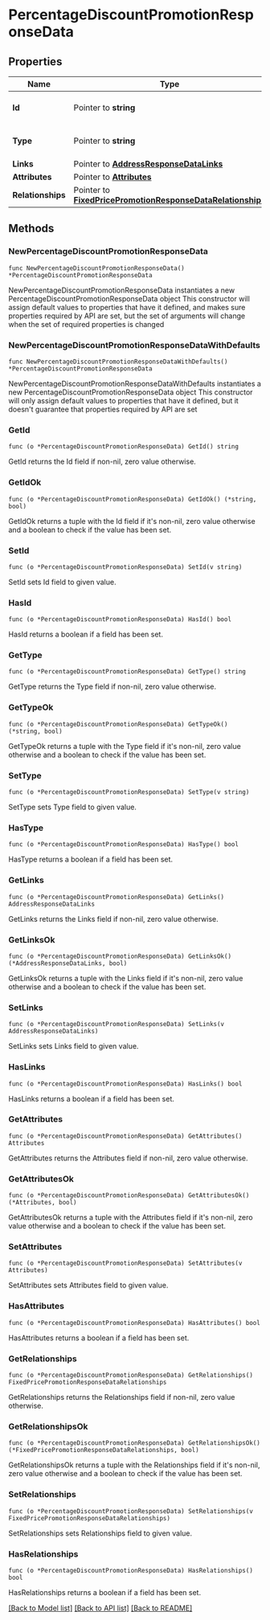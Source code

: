 # PercentageDiscountPromotionResponseData

## Properties

Name | Type | Description | Notes
------------ | ------------- | ------------- | -------------
**Id** | Pointer to **string** | The resource&#39;s id | [optional] 
**Type** | Pointer to **string** | The resource&#39;s type | [optional] 
**Links** | Pointer to [**AddressResponseDataLinks**](AddressResponseDataLinks.md) |  | [optional] 
**Attributes** | Pointer to [**Attributes**](Attributes.md) |  | [optional] 
**Relationships** | Pointer to [**FixedPricePromotionResponseDataRelationships**](FixedPricePromotionResponseDataRelationships.md) |  | [optional] 

## Methods

### NewPercentageDiscountPromotionResponseData

`func NewPercentageDiscountPromotionResponseData() *PercentageDiscountPromotionResponseData`

NewPercentageDiscountPromotionResponseData instantiates a new PercentageDiscountPromotionResponseData object
This constructor will assign default values to properties that have it defined,
and makes sure properties required by API are set, but the set of arguments
will change when the set of required properties is changed

### NewPercentageDiscountPromotionResponseDataWithDefaults

`func NewPercentageDiscountPromotionResponseDataWithDefaults() *PercentageDiscountPromotionResponseData`

NewPercentageDiscountPromotionResponseDataWithDefaults instantiates a new PercentageDiscountPromotionResponseData object
This constructor will only assign default values to properties that have it defined,
but it doesn't guarantee that properties required by API are set

### GetId

`func (o *PercentageDiscountPromotionResponseData) GetId() string`

GetId returns the Id field if non-nil, zero value otherwise.

### GetIdOk

`func (o *PercentageDiscountPromotionResponseData) GetIdOk() (*string, bool)`

GetIdOk returns a tuple with the Id field if it's non-nil, zero value otherwise
and a boolean to check if the value has been set.

### SetId

`func (o *PercentageDiscountPromotionResponseData) SetId(v string)`

SetId sets Id field to given value.

### HasId

`func (o *PercentageDiscountPromotionResponseData) HasId() bool`

HasId returns a boolean if a field has been set.

### GetType

`func (o *PercentageDiscountPromotionResponseData) GetType() string`

GetType returns the Type field if non-nil, zero value otherwise.

### GetTypeOk

`func (o *PercentageDiscountPromotionResponseData) GetTypeOk() (*string, bool)`

GetTypeOk returns a tuple with the Type field if it's non-nil, zero value otherwise
and a boolean to check if the value has been set.

### SetType

`func (o *PercentageDiscountPromotionResponseData) SetType(v string)`

SetType sets Type field to given value.

### HasType

`func (o *PercentageDiscountPromotionResponseData) HasType() bool`

HasType returns a boolean if a field has been set.

### GetLinks

`func (o *PercentageDiscountPromotionResponseData) GetLinks() AddressResponseDataLinks`

GetLinks returns the Links field if non-nil, zero value otherwise.

### GetLinksOk

`func (o *PercentageDiscountPromotionResponseData) GetLinksOk() (*AddressResponseDataLinks, bool)`

GetLinksOk returns a tuple with the Links field if it's non-nil, zero value otherwise
and a boolean to check if the value has been set.

### SetLinks

`func (o *PercentageDiscountPromotionResponseData) SetLinks(v AddressResponseDataLinks)`

SetLinks sets Links field to given value.

### HasLinks

`func (o *PercentageDiscountPromotionResponseData) HasLinks() bool`

HasLinks returns a boolean if a field has been set.

### GetAttributes

`func (o *PercentageDiscountPromotionResponseData) GetAttributes() Attributes`

GetAttributes returns the Attributes field if non-nil, zero value otherwise.

### GetAttributesOk

`func (o *PercentageDiscountPromotionResponseData) GetAttributesOk() (*Attributes, bool)`

GetAttributesOk returns a tuple with the Attributes field if it's non-nil, zero value otherwise
and a boolean to check if the value has been set.

### SetAttributes

`func (o *PercentageDiscountPromotionResponseData) SetAttributes(v Attributes)`

SetAttributes sets Attributes field to given value.

### HasAttributes

`func (o *PercentageDiscountPromotionResponseData) HasAttributes() bool`

HasAttributes returns a boolean if a field has been set.

### GetRelationships

`func (o *PercentageDiscountPromotionResponseData) GetRelationships() FixedPricePromotionResponseDataRelationships`

GetRelationships returns the Relationships field if non-nil, zero value otherwise.

### GetRelationshipsOk

`func (o *PercentageDiscountPromotionResponseData) GetRelationshipsOk() (*FixedPricePromotionResponseDataRelationships, bool)`

GetRelationshipsOk returns a tuple with the Relationships field if it's non-nil, zero value otherwise
and a boolean to check if the value has been set.

### SetRelationships

`func (o *PercentageDiscountPromotionResponseData) SetRelationships(v FixedPricePromotionResponseDataRelationships)`

SetRelationships sets Relationships field to given value.

### HasRelationships

`func (o *PercentageDiscountPromotionResponseData) HasRelationships() bool`

HasRelationships returns a boolean if a field has been set.


[[Back to Model list]](../README.md#documentation-for-models) [[Back to API list]](../README.md#documentation-for-api-endpoints) [[Back to README]](../README.md)


